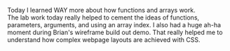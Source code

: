Today I learned WAY more about how functions and arrays work.  
The lab work today really helped to cement the ideas of functions, parameters,
arguments, and using an array index.  I also had a huge ah-ha moment
during Brian's wireframe build out demo.  That really helped me to understand
how complex webpage layouts are achieved with CSS.
